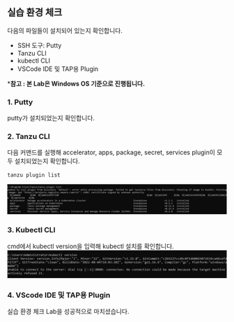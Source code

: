 ## 실습 환경 체크
다음의 파일들이 설치되어 있는지 확인합니다.
* SSH 도구: Putty
* Tanzu CLI
* kubectl CLI
* VSCode IDE 및 TAP용 Plugin

***참고 : 본 Lab은 Windows OS 기준으로 진행됩니다.**


### 1. Putty
putty가 설치되었는지 확인합니다. <br/>

### 2. Tanzu CLI
다음 커맨드를 실행해 accelerator, apps, package, secret, services plugin이 모두 설치되었는지 확인합니다.
```
tanzu plugin list
```
![](../images/env_set_cli_confirm.png) <br/>

### 3. Kubectl CLI
cmd에서 kubectl version을 입력해 kubectl 설치를 확인합니다.
![](../images/env_set_05.png)

### 4. VScode IDE 및 TAP용 Plugin

실습 환경 체크 Lab을 성공적으로 마치셨습니다.

